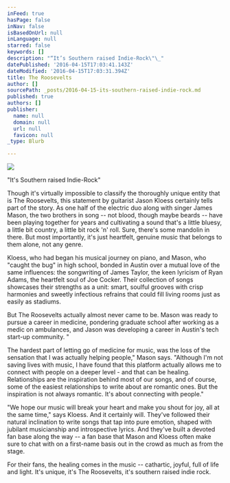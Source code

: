```yaml
---
inFeed: true
hasPage: false
inNav: false
isBasedOnUrl: null
inLanguage: null
starred: false
keywords: []
description: "“It’s Southern raised Indie-Rock\"\_"
datePublished: '2016-04-15T17:03:41.143Z'
dateModified: '2016-04-15T17:03:31.394Z'
title: The Roosevelts
author: []
sourcePath: _posts/2016-04-15-its-southern-raised-indie-rock.md
published: true
authors: []
publisher:
  name: null
  domain: null
  url: null
  favicon: null
_type: Blurb

---
```

![](https://the-grid-user-content.s3-us-west-2.amazonaws.com/93ad5bca-8523-41d4-a353-b56942719c6c.jpg)

"It's Southern raised Indie-Rock" 

Though it's virtually impossible to classify the thoroughly unique entity that is The Roosevelts, this statement by guitarist Jason Kloess certainly tells part of the story. As one half of the electric duo along with singer James Mason, the two brothers in song -- not blood, though maybe beards -- have been playing together for years and cultivating a sound that's a little bluesy, a little bit country, a little bit rock 'n' roll. Sure, there's some mandolin in there. But most importantly, it's just heartfelt, genuine music that belongs to them alone, not any genre. 

Kloess, who had began his musical journey on piano, and Mason, who "caught the bug" in high school, bonded in Austin over a mutual love of the same influences: the songwriting of James Taylor, the keen lyricism of Ryan Adams, the heartfelt soul of Joe Cocker. Their collection of songs showcases their strengths as a unit: smart, soulful grooves with crisp harmonies and sweetly infectious refrains that could fill living rooms just as easily as stadiums. 

But The Roosevelts actually almost never came to be. Mason was ready to pursue a career in medicine, pondering graduate school after working as a medic on ambulances, and Jason was developing a career in Austin's tech start-up community.
"

The hardest part of letting go of medicine for music, was the loss of the sensation that I was actually helping people," Mason says. "Although I'm not saving lives with music, I have found that this platform actually allows me to connect with people on a deeper level - and that can be healing. Relationships are the inspiration behind most of our songs, and of course, some of the easiest relationships to write about are romantic ones. But the inspiration is not always romantic. It's about connecting with people." 

"We hope our music will break your heart and make you shout for joy, all at the same time," says Kloess. And it certainly will. They've followed their natural inclination to write songs that tap into pure emotion, shaped with jubilant musicianship and introspective lyrics. And they've built a devoted fan base along the way -- a fan base that Mason and Kloess often make sure to chat with on a first-name basis out in the crowd as much as from the stage. 

For their fans, the healing comes in the music -- cathartic, joyful, full of life and light. It's unique, it's The Roosevelts, it's southern raised indie rock.